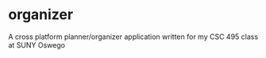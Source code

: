 # organizer
A cross platform planner/organizer application written for my CSC 495 class at SUNY Oswego
